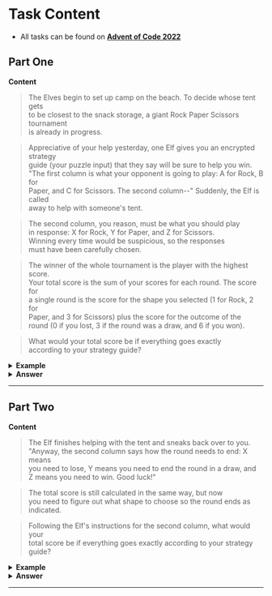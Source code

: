 # Task Content
 - All tasks can be found on **[Advent of Code 2022](https://adventofcode.com/2022)** 
 
## Part One

**Content**
> The Elves begin to set up camp on the beach. To decide whose tent gets  
> to be closest to the snack storage, a giant Rock Paper Scissors tournament  
> is already in progress.

> Appreciative of your help yesterday, one Elf gives you an encrypted strategy  
> guide (your puzzle input) that they say will be sure to help you win.  
> "The first column is what your opponent is going to play: A for Rock, B for  
> Paper, and C for Scissors. The second column--" Suddenly, the Elf is called  
> away to help with someone's tent.  

> The second column, you reason, must be what you should play  
> in response: X for Rock, Y for Paper, and Z for Scissors.  
> Winning every time would be suspicious, so the responses  
> must have been carefully chosen.

> The winner of the whole tournament is the player with the highest score.  
> Your total score is the sum of your scores for each round. The score for  
> a single round is the score for the shape you selected (1 for Rock, 2 for  
> Paper, and 3 for Scissors) plus the score for the outcome of the  
> round (0 if you lost, 3 if the round was a draw, and 6 if you won).

> What would your total score be if everything goes exactly  
> according to your strategy guide?

<details>
  <summary><strong> Example </strong></summary>

Suppose you were given the following strategy guide:

<pre>A Y
B X
C Z</pre>

This strategy guide predicts and recommends the following:

 - In the first round, your opponent will choose `Rock (A)`, and you should choose `Paper (Y)`. This ends in a win for you with a score of **8** (2 because you chose Paper + 6 because you won).
 - In the second round, your opponent will choose `Paper (B)`, and you should choose `Rock (X)`. This ends in a loss for you with a score of **1** (1 + 0).
 - The third round is a draw with both players choosing `Scissors (C and Z)`, giving you a score of 3 + 3 = **6**.

<br />

In this example, if you were to follow the strategy guide, you would get a total score of **`15`** (8 + 1 + 6).

</details>

<details>
  <summary><strong> Answer </strong></summary>
  <div align="right">
    
   My puzzle answer was: **`15572`**
    
  </div>
</details> 

___

## Part Two

**Content**
> The Elf finishes helping with the tent and sneaks back over to you.  
> "Anyway, the second column says how the round needs to end: X means  
> you need to lose, Y means you need to end the round in a draw, and  
> Z means you need to win. Good luck!"   

> The total score is still calculated in the same way, but now  
> you need to figure out what shape to choose so the round ends as indicated. 

> Following the Elf's instructions for the second column, what would your  
> total score be if everything goes exactly according to your strategy guide?


<details>
  <summary><strong> Example </strong></summary>

The example above now goes like this:

 - In the first round, your opponent will choose `Rock (A)`, and you need the round to end in a draw (Y), so you also choose Rock. This gives you a score of 1 + 3 = **4**.
 - In the second round, your opponent will choose `Paper (B)`, and you choose Rock so you lose (X) with a score of 1 + 0 = **1**.
 - In the third round, you will defeat your opponent's `Scissors` with `Rock` for a score of 1 + 6 = **7**.

<br />

Now that you're correctly decrypting the ultra top secret strategy guide, you would get a total score of **12**.

</details>

<details>
  <summary><strong> Answer </strong></summary>
  <div align="right">
    
   My puzzle answer was: **`16098`**
    
  </div>
</details> 

___

<br />
